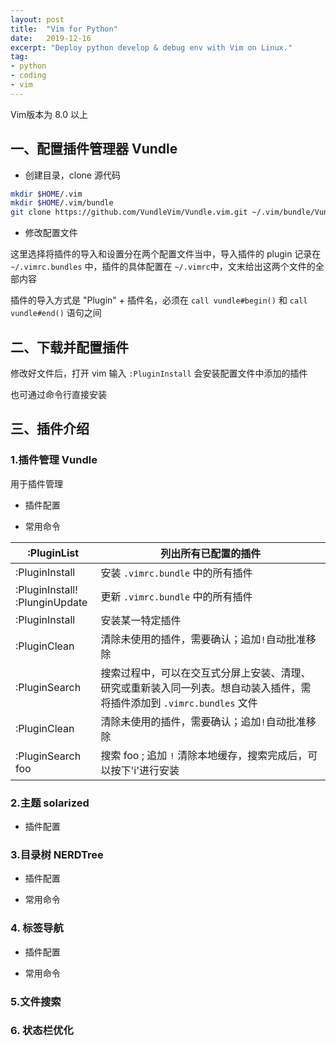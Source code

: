 ```yaml
---
layout: post
title:  "Vim for Python"
date:   2019-12-16
excerpt: "Deploy python develop & debug env with Vim on Linux."
tag:
- python
- coding
- vim
---
```


Vim版本为 8.0 以上

## 一、配置插件管理器 Vundle
* 创建目录，clone 源代码

```bash
mkdir $HOME/.vim
mkdir $HOME/.vim/bundle
git clone https://github.com/VundleVim/Vundle.vim.git ~/.vim/bundle/Vundle.vim
```

* 修改配置文件

这里选择将插件的导入和设置分在两个配置文件当中，导入插件的 plugin 记录在 `~/.vimrc.bundles` 中，插件的具体配置在 `~/.vimrc`中，文末给出这两个文件的全部内容

插件的导入方式是 "Plugin" + 插件名，必须在 `call vundle#begin()` 和 `call vundle#end()` 语句之间

## 二、下载并配置插件

修改好文件后，打开 vim 输入 `:PluginInstall` 会安装配置文件中添加的插件

也可通过命令行直接安装

## 三、插件介绍

### 1.插件管理 Vundle

用于插件管理

* 插件配置

* 常用命令

| :PluginList                       | 列出所有已配置的插件 |
| --- | ---
| :PluginInstall                    | 安装 `.vimrc.bundle` 中的所有插件
| :PluginInstall!<br>:PlunginUpdate | 更新 `.vimrc.bundle` 中的所有插件
| :PluginInstall <plugin-name>      | 安装某一特定插件
| :PluginClean                      | 清除未使用的插件，需要确认；追加`!`自动批准移除
| :PluginSearch <text-list>         | 搜索过程中，可以在交互式分屏上安装、清理、研究或重新装入同一列表。想自动装入插件，需将插件添加到 `.vimrc.bundles` 文件
| :PluginClean                      | 清除未使用的插件，需要确认；追加`!`自动批准移除
| :PluginSearch foo                 |搜索 foo ; 追加 `!` 清除本地缓存，搜索完成后，可以按下'i'进行安装


### 2.主题 solarized

* 插件配置

### 3.目录树 NERDTree

* 插件配置

* 常用命令

### 4. 标签导航

* 插件配置

* 常用命令

### 5.文件搜索

### 6. 状态栏优化
